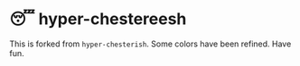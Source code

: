 # 😴 hyper-chestereesh

This is forked from `hyper-chesterish`. Some colors have been refined. Have fun.

<!-- ```bash
hyper i hyper-chestereesh
``` -->
